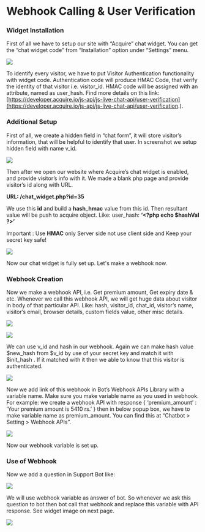 # Webhook Calling & User Verification

### **Widget Installation**

First of all we have to setup our site with “Acquire” chat widget. You can get the “chat widget code” from “Installation” option under “Settings” menu.

![](https://lh3.googleusercontent.com/WuJYbb-IJHldRmedvcJ-40kMsP3Zo5XImwws3QCMJcBN2cjUE7--IaKrsbhh_2ZQFhojsYX86FM2IgLsf2_OC9dJ57f4__xE3K1saZCruDFDbNNIqm7VuazbWjvBkk_0RQ)

To identify every visitor, we have to put Visitor Authentication functionality with widget code. Authentication code will produce HMAC Code, that verify the identity of that visitor i.e. visitor\_id. HMAC code will be assigned with an attribute, named as user\_hash. Find more details on this link: [https://developer.acquire.io/js-api/js-live-chat-api/user-verification](https://developer.acquire.io/js-api/js-live-chat-api/user-verification.).

### **Additional Setup**

First of all, we create a hidden field in “chat form”, it will store visitor’s information, that will be helpful to identify that user. In screenshot we setup hidden field with name v\_id.

![](https://lh3.googleusercontent.com/Ah6vzATYPuwj5n-Bs7dfy7_tF3l3_G6SSetXq-k8AIgYEyYdHdPULaUMFtXMauVOQOQrLYueKoAqnK1rEYagrdp_daxFuKcNWo-WA1h6FfKiCLj6VwAaTzMajwi8eYX8_w)

Then after we open our website where Acquire’s chat widget is enabled, and provide visitor’s info with it. We made a blank php page and provide visitor’s id along with URL.

**URL: /chat\_widget.php?id=35**

We use this **id** and build a **hash\_hmac** value from this id. Then resultant value will be push to acquire object. Like: user\_hash: **‘&lt;?php echo $hashVal ?&gt;’**

Important : Use **HMAC** only Server side not use client side and Keep your secret key safe!

![](https://lh6.googleusercontent.com/9Pmsr0lqVGkxHxCZ5zFdSQTwGOU0LoO4K6v7SlzGXVNce740L-NuhZara_QYaz21pRhYDKjQ5YNugpd6vznRemwl5PMVm1S6D6lUVo5LFNpGojxG9bv5I8tegbGJQ0IxkQ)

Now our chat widget is fully set up. Let's make a webhook now.

### **Webhook Creation**

Now we make a webhook API, i.e. Get premium amount, Get expiry date & etc. Whenever we call this webhook API, we will get huge data about visitor in body of that particular API. Like: hash, visitor\_id, chat\_id, visitor’s name, visitor’s email, browser details, custom fields value, other misc details.

![](https://lh5.googleusercontent.com/IbNYRdlFgX8gv87G9tBE9eV3T-PVA4jy7yPnYmwpVPS3Ui_Nk0_0bfz7y3wxqQj1HJpF6SkLMDGrr0MocKUY5NSa1jzDY9kZMEyd64hUKFahWvoohpoVWMzdytYEIEGxaw)



![](https://lh3.googleusercontent.com/_jYkDLa7d3IatxZs7hcPAc9C5OcDIsPHsxYtmca5J7c2A_k2D7j2UG8jI9o5BuXCdpXQkHCAu5KnK0FweWLI87UeOZK8Syt8bStFieMn4vr5OfOrB8N-0JfsuZAoE-Du5w)

We can use v\_id and hash in our webhook. Again we can make hash value $new\_hash from $v\_id by use of your secret key and match it with $init\_hash . If it matched with it then we able to know that this visitor is authenticated.

![](https://lh5.googleusercontent.com/keQmSLGD3gKbXoqkH3N1H67_QU4usAE5owIRqkcNO5Pmbtnh9swBYRt6hc2hmmwyxRitpfbIy3Iy5IgfpxeFhTvrNKEMNAL_nNaq1pSLJT9ZxRg6CXQJcWomhiGwJg16mQ)

Now we add link of this webhook in Bot’s Webhook APIs Library with a variable name. Make sure you make variable name as you used in webhook. For example: we create a webhook API with response { ‘premium\_amount’ : ’Your premium amount is 5410 rs.’ } then in below popup box, we have to make variable name as premium\_amount. You can find this at “Chatbot &gt; Setting &gt; Webhook APIs”.

![](https://lh5.googleusercontent.com/ctDANQhemeCYsFEQGweYI0Cnmhxktwg4KcCEfftj_p5kPx6gofn7D8H47yI5Lp9SN81PNirAVQyTRabh741jJBapHPenbo3P5vLuiI5hVsZpkqFQmeFy4KDpyIIofgZNUA)

Now our webhook variable is set up.

### **Use of Webhook**

Now we add a question in Support Bot like:

![](https://lh3.googleusercontent.com/NgBPAf_T70NY2WZyUwB8XHdZUWaSQ5E63nMSX1Ip7oV7-gmrgEephTSHwpUOen3xixZ3VB_aIbNengkquWErt-Ky0CMJfSvVIhAcikdhz4w5FzqZ0QVcFuPZYy-ej8vpbg)

We will use webhook variable as answer of bot. So whenever we ask this question to bot then bot call that webhook and replace this variable with API response. See widget image on next page.

![](https://lh5.googleusercontent.com/2B_zyD-pQTwUDmGlZU80-A97jIvj1ay8QEgOvfQLQ3EgzV4NKys8bV5042C8He8elnR7cu5MGbp5rxI6QuOeMYhxlJIyjBQADojE8OYPmb_VYkU3XNJ8x4En-FO7ROXpeA)





  


